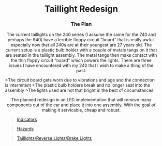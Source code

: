 <h1 align="center">
	Taillight Redesign
</h1>
<h3 align="center">
	The Plan
</h3>
<p align="center">
	The current taillights on the 240 series (I assume the same for the 740 and perhaps the 940) have a terrible floppy circuit "board" that is really awful.
	especially now that all 240s are at their youngest are 27 years old.  The current setup is a plastic bulb holder with a couple of metals tangs on it
	that are seated in the taillight assembly.  The metal tangs then make contact with the thin floppy circuit "board" which powers the lights.  There are 
	three issues I have encountered with my 240 that I wish to make a thing of the past.
</p>
>The circuit board gets worn due to vibrations and age and the connection is intermitent
>The plastic bulb holders break and no longer seat into the assembly
>The lights used are not that bright in the best of circumstances

<p align="center">
	The planned redesign in an LED implementation that will remove many components out of the car and place it into one assembly.  With the goal of making it
	servicable, cheap and robust.
</p>

>[Indicators](https://github.com/Hollands09/Guild/tree/main/Volvo/taillights/indicators.md)


>[Hazards](https://github.com/Hollands09/Guild/tree/main/Volvo/taillights/hazards.md)


>[Taillights/Reverse Lights/Brake Lights](https://github.com/Hollands09/Guild/tree/main/Volvo/taillights/tlrlbl.md)